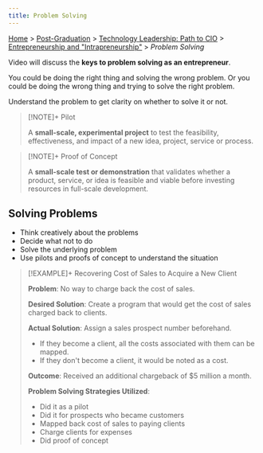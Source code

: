 ```yaml
---
title: Problem Solving
---
```


[Home](../../../index.md) > [Post-Graduation](../../index.md) > [Technology Leadership: Path to CIO](../index.md) > [Entrepreneurship and "Intrapreneurship"](./index.md) > _Problem Solving_

Video will discuss the **keys to problem solving as an entrepreneur**.

You could be doing the right thing and solving the wrong problem. Or you could be doing the wrong thing and trying to solve the right problem.

Understand the problem to get clarity on whether to solve it or not.

> [!NOTE]+ Pilot
>
> A **small-scale, experimental project** to test the feasibility, effectiveness, and impact of a new idea, project, service or process.

> [!NOTE]+ Proof of Concept
>
> A **small-scale test or demonstration** that validates whether a product, service, or idea is feasible and viable before investing resources in full-scale development.

## Solving Problems

- Think creatively about the problems
- Decide what not to do
- Solve the underlying problem
- Use pilots and proofs of concept to understand the situation

> [!EXAMPLE]+ Recovering Cost of Sales to Acquire a New Client
>
> **Problem**: No way to charge back the cost of sales.
>
> **Desired Solution**: Create a program that would get the cost of sales charged back to clients.
>
> **Actual Solution**: Assign a sales prospect number beforehand.
>
> - If they become a client, all the costs associated with them can be mapped.
> - If they don't become a client, it would be noted as a cost.
>
> **Outcome**: Received an additional chargeback of $5 million a month.
>
> **Problem Solving Strategies Utilized**:
>
> - Did it as a pilot
> - Did it for prospects who became customers
> - Mapped back cost of sales to paying clients
> - Charge clients for expenses
> - Did proof of concept

